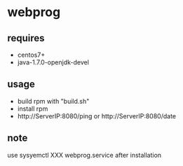 # webprog

## requires
- centos7+
- java-1.7.0-openjdk-devel

## usage
- build rpm with "build.sh"
- install rpm 
-  http://ServerIP:8080/ping or http://ServerIP:8080/date

## note
use sysyemctl XXX webprog.service after installation
